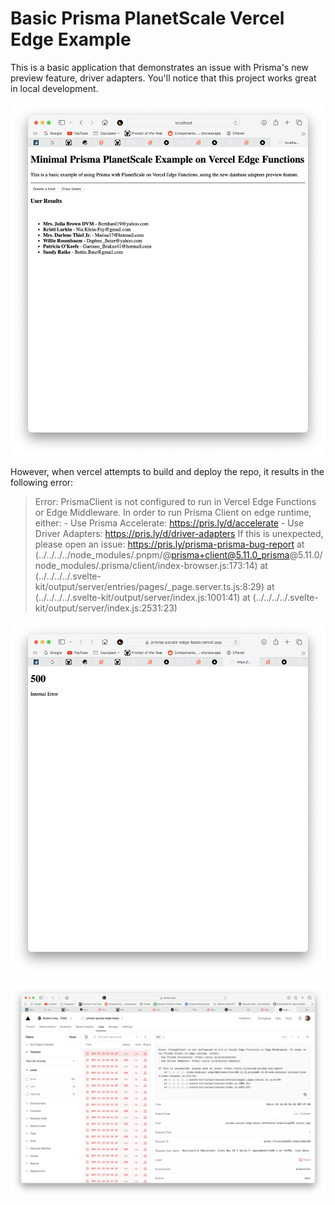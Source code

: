 # Basic Prisma PlanetScale Vercel Edge Example

 This is a basic application that demonstrates an issue with Prisma's new preview feature, driver adapters. You'll notice that this project works great in local development.

![](static/working-example.png)

However, when vercel attempts to build and deploy the repo, it results in the following error:

>Error: PrismaClient is not configured to run in Vercel Edge Functions or Edge Middleware. In order to run Prisma Client on edge runtime, either: - Use Prisma Accelerate: https://pris.ly/d/accelerate - Use Driver Adapters: https://pris.ly/d/driver-adapters If this is unexpected, please open an issue: https://pris.ly/prisma-prisma-bug-report    at (../../../../node_modules/.pnpm/@prisma+client@5.11.0_prisma@5.11.0/node_modules/.prisma/client/index-browser.js:173:14)    at (../../../../.svelte-kit/output/server/entries/pages/_page.server.ts.js:8:29)    at (../../../../.svelte-kit/output/server/index.js:1001:41)    at (../../../../.svelte-kit/output/server/index.js:2531:23)



![](static/failing-example.png)

![](static/vercel-error.png)
